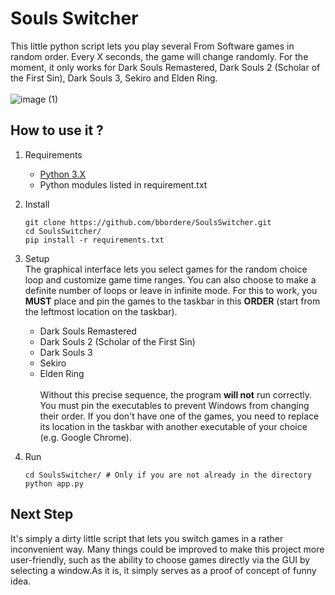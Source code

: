 # Souls Switcher
This little python script lets you play several From Software games in random order. Every X seconds, the game will change randomly. For the moment, it only works for Dark Souls Remastered, Dark Souls 2 (Scholar of the First Sin), Dark Souls 3, Sekiro and Elden Ring.<br><br>
![image (1)](https://github.com/bbordere/SoulsSwitcher/assets/45495330/44ede203-95f6-4e82-bb8c-4dde78fa29bf)

## How to use it ?
1) Requirements
   - [Python 3.X](https://www.python.org/downloads/)
   - Python modules listed in requirement.txt
2) Install
   ```shell
   git clone https://github.com/bbordere/SoulsSwitcher.git 
   cd SoulsSwitcher/
   pip install -r requirements.txt
   ```
3) Setup<br>
    The graphical interface lets you select games for the random choice loop and customize game time ranges. You can also choose to make a definite number of loops or leave in infinite mode.
    For this to work, you **MUST** place and pin the games to the taskbar in this **ORDER** (start from the leftmost location on the taskbar).
    - Dark Souls Remastered
    - Dark Souls 2 (Scholar of the First Sin)
    - Dark Souls 3
    - Sekiro
    - Elden Ring
     <br><br>
  Without this precise sequence, the program **will not** run correctly. You must pin the executables to prevent Windows from changing their order.
If you don't have one of the games, you need to replace its location in the taskbar with another executable of your choice (e.g. Google Chrome).

3) Run
   ```shell
   cd SoulsSwitcher/ # Only if you are not already in the directory
   python app.py
   ```
## Next Step
It's simply a dirty little script that lets you switch games in a rather inconvenient way. 
Many things could be improved to make this project more user-friendly, such as the ability to choose games directly via the GUI by selecting a window.As it is, it simply serves as a proof of concept of funny idea.

